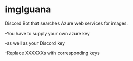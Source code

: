 # imgIguana
Discord Bot that searches Azure web services for images.


-You have to supply your own azure key

-as well as your Discord key

-Replace XXXXXXs with corresponding keys
